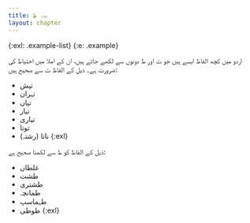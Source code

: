 ```yaml
---
title: ت، ط
layout: chapter
---
```


{:exl: .example-list}
{:e: .example}

اردو میں کچھ الفاظ ایسے ہیں جو ت اور ط دونوں سے لکھے جاتے ہیں، ان کے املا میں احتیاط کی ضرورت ہے۔ ذیل کے الفاظ ت سے صحیح ہیں:

* تپش
* تہران
* تپاں
* تیار
* تیاری
* توتا
* ناتا (رشتہ)
{:exl}

ذیل کے الفاظ کو ط سے لکھنا صحیح ہے:

* غلطاں
* طشت
* طشتری
* طمانچہ
* طہماسپ
* طوطی
{:exl}

